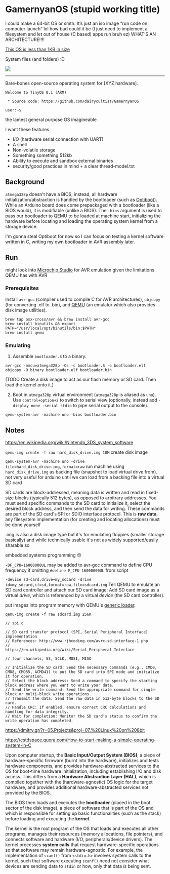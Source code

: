 # GamernyanOS (stupid working title)

I could make a 64-bit OS or smth. It’s just an iso image “run code on computer launch” lol how bad could it be (I just need to implement a filesystem and let out of house (C based) apps run bruh ez) WHAT’S AN ARCHITECTURE!!!!

[This OS is less than 1KB in size](https://www.youtube.com/watch?v=qaI0WvgTNCc)

System files (and folders) :D

![](https://i.ytimg.com/vi/bbmWOjuFmgA/hq720.jpg?sqp=-oaymwEhCK4FEIIDSFryq4qpAxMIARUAAAAAGAElAADIQj0AgKJD&rs=AOn4CLCdr7iKZ4lakBzF5OGkBXExS4D1jw)

---

Bare-bones open-source operating system for \[XYZ hardware].

```
Welcome to TinyOS 0.1 (ARM)

 * Source code: https://github.com/dairycultist/GamernyanOS

user:~$
```

the lamest general purpose OS imagineable

I want these features
- I/O (hardware serial connection with UART)
- A shell
- Non-volatile storage
- Something something 512kb
- Ability to execute and sandbox external binaries
- security/good practices in mind + a clear thread-model.txt

## Background

`atmega328p` doesn't have a BIOS; instead, all hardware initialization/abstraction is handled by the bootloader (such as [Optiboot](https://github.com/Optiboot/optiboot)). While an Arduino board does come prepackaged with a bootloader (like a BIOS would), it is modifiable (unlike a BIOS). The `-bios` argument is used to pass our bootloader to QEMU to be loaded at machine start, initializing the hardware before locating and loading the operating system kernel from a storage device.

I'm gonna steal Optiboot for now so I can focus on testing a kernel software written in C, writing my own bootloader in AVR assembly later.

## Run

might look into [Microchip Studio](https://www.microchip.com/en-us/tools-resources/develop/microchip-studio) for AVR emulation given the limitations QEMU has with AVR

### Prerequisites

Install `avr-gcc` (compiler used to compile C for AVR architectures), `objcopy` (for converting .elf to .bin), and [QEMU](https://www.qemu.org/) (an emulator which also provides disk image utilities).

```
brew tap osx-cross/avr && brew install avr-gcc
brew install binutils && export PATH="/usr/local/opt/binutils/bin:$PATH"
brew install qemu
```

### Emulating

1. Assemble `bootloader.S` to a binary.

```
avr-gcc -mmcu=atmega328p -Os -c bootloader.S -o bootloader.elf
objcopy -O binary bootloader.elf bootloader.bin
```

(TODO Create a disk image to act as our flash memory or SD card. Then load the kernel onto it.)

2. Boot in `atmega328p` virtual environment (`atmega328p` is aliased as `uno`). Use `control+option+2` to switch to serial view (optionally, instead add `-display none -serial stdio` to pipe serial output to the console).

```
qemu-system-avr -machine uno -bios bootloader.bin
```

## Notes

https://en.wikipedia.org/wiki/Nintendo_3DS_system_software

`qemu-img create -f raw hard_disk_drive.img 10M` create disk image

`qemu-system-avr -machine uno -drive file=hard_disk_drive.img,format=raw` run machine using `hard_disk_drive.img` as backing file (snapshot to load virtual drive from). not very useful for arduino until we can load from a backing file into a virtual SD card

SD cards are block-addressed, meaning data is written and read in fixed-size blocks (typically 512 bytes), as opposed to arbitrary addresses. You must send specific commands to the SD card to initialize it, select the desired block address, and then send the data for writing. These commands are part of the SD card's SPI or SDIO interface protocol. This is __raw data__, any filesystem implementation (for creating and locating allocations) must be done yourself

.img is also a disk image type but it's for emulating floppies (smaller storage basically) and while technically usable it's not as widely supported/easily sharable so

embedded systems programming :pensive:

`-DF_CPU=16000000UL` may be added to avr-gcc command to define CPU frequency if omitting `#define F_CPU 16000000UL` from script

`-device sd-card,drive=my_sdcard -drive id=my_sdcard,if=sd,format=raw,file=sdcard.img` Tell QEMU to emulate an SD card controller and attach our SD card image: Add SD card image as a virtual _drive_, which is referenced by a virtual _device_ (the SD card controller).

put images into program memory with QEMU's [generic loader](https://qemu-project.gitlab.io/qemu/system/generic-loader.html).

`qemu-img create -f raw sdcard.img 256K`

```
// spi.c

// SD card transfer protocol (SPI, Serial Peripheral Interface) implementation
// References: http://www.rjhcoding.com/avrc-sd-interface-1.php
//             https://en.wikipedia.org/wiki/Serial_Peripheral_Interface

// four channels, SS, SCLK, MOSI, MISO

// Initialize the SD card: Send the necessary commands (e.g., CMD0, CMD8, CMD55, ACMD41) to put the SD card into SPI mode and initialize it for operation.
// Select the block address: Send a command to specify the starting block address where you want to write your data.
// Send the write command: Send the appropriate command for single-block or multi-block write operations.
// Transmit the data: Send the raw data in 512-byte blocks to the SD card.
// Handle CRC: If enabled, ensure correct CRC calculations and handling for data integrity.
// Wait for completion: Monitor the SD card's status to confirm the write operation has completed.
```

https://dmitry.gr/?r=05.Projects&proj=07.%20Linux%20on%208bit

https://cstdspace.quora.com/How-to-start-making-a-simple-operating-system-in-C

Upon computer startup, the **Basic Input/Output System (BIOS)**, a piece of hardware-specific firmware (burnt into the hardware), initializes and tests hardware components, and provides hardware-abstracted services to the OS for boot-time hardware initialization, including establishing I/O and disk access. This differs from a **Hardware Abstraction Layer (HAL)**, which is compiled together with the (hardware-agnostic) OS logic for the target hardware, and provides additional hardware-abstracted services not provided by the BIOS.

The BIOS then loads and executes the **bootloader** (placed in the boot sector of the disk image), a piece of software that is part of the OS and which is responsible for setting up basic functionalities (such as the stack) before loading and executing the **kernel**.

The kernel is the root program of the OS that loads and executes all other programs, manages their resources (memory allocations, file pointers), and connects software and hardware (I/O, peripherals/device drivers). The kernel processes **system calls** that request hardware-specific operations so that software may remain hardware-agnostic. For example, the implementation of `scanf()` from `<stdio.h>` involves system calls to the kernel, such that software executing `scanf()` need not consider what devices are sending data to `stdin` or how, only that data _is_ being sent.
